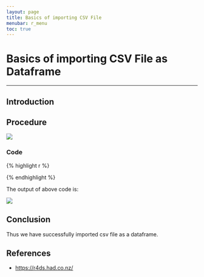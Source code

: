 ```yaml
---
layout: page
title: Basics of importing CSV File
menubar: r_menu
toc: true
---
```


# Basics of importing CSV File as Dataframe

-------------------------------------------------------------------

## Introduction



## Procedure

![](.png)


### Code

{% highlight r %} 

{% endhighlight %}

The output of above code is:

![](.png)


## Conclusion

Thus we have successfully imported csv file as a dataframe.

## References
- https://r4ds.had.co.nz/